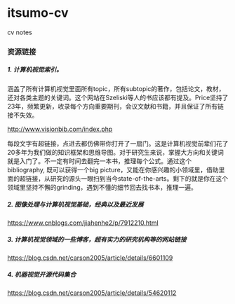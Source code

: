 # itsumo-cv
cv notes

### 资源链接
##### 1. 计算机视觉索引。

涵盖了所有计算机视觉里面所有topic，所有subtopic的著作，包括论文，教材，还对各类主题的关键词。这个网站在Szeliski等人的书应该都有提及。Price坚持了23年，频繁更新，收录每个方向重要期刊，会议文献和书籍，并且保证了所有链接不失效。

http://www.visionbib.com/index.php


每段文字有超链接，点进去都仿佛带你打开了一扇门。这是计算机视觉前辈们花了20多年为我们做的知识框架和思维导图。对于研究生来说，掌握大方向和关键词就是入门了。不一定有时间去翻完一本书，推理每个公式。通过这个bibliography, 既可以获得一个big picture，又能在你感兴趣的小领域里，借助里面的超链接，从研究的源头一眼扫到当今state-of-the-arts。剩下的就是你在这个领域里坚持不懈的grinding，遇到不懂的细节回去找书本，推理一遍。

##### 2. 图像处理与计算机视觉基础，经典以及最近发展

https://www.cnblogs.com/jiahenhe2/p/7912210.html

##### 3. 计算机视觉领域的一些博客，超有实力的研究机构等的网站链接

https://blog.csdn.net/carson2005/article/details/6601109

##### 4. 机器视觉开源代码集合

https://blog.csdn.net/carson2005/article/details/54620112

